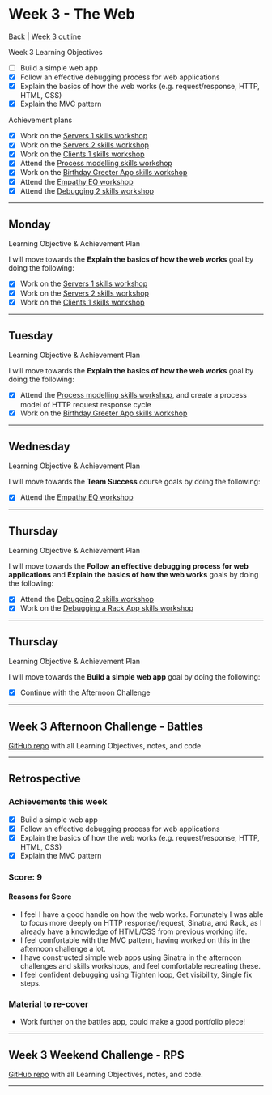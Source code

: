 # Week 3 - The Web

[Back](README.md) | [Week 3 outline](https://github.com/makersacademy/course/blob/master/week_outlines.md#week-3)

Week 3 Learning Objectives

- [ ] Build a simple web app
- [x] Follow an effective debugging process for web applications
- [x] Explain the basics of how the web works (e.g. request/response, HTTP, HTML, CSS)
- [x] Explain the MVC pattern

Achievement plans

- [x] Work on the [Servers 1 skills workshop]
- [x] Work on the [Servers 2 skills workshop]
- [x] Work on the [Clients 1 skills workshop]
- [x] Attend the [Process modelling skills workshop]
- [x] Work on the [Birthday Greeter App skills workshop]
- [x] Attend the [Empathy EQ workshop]
- [x] Attend the [Debugging 2 skills workshop]

---

## Monday

Learning Objective & Achievement Plan

I will move towards the **Explain the basics of how the web works** goal by doing the following:

- [x] Work on the [Servers 1 skills workshop]
- [x] Work on the [Servers 2 skills workshop]
- [x] Work on the [Clients 1 skills workshop]

---

## Tuesday

Learning Objective & Achievement Plan

I will move towards the **Explain the basics of how the web works** goal by doing the following:

- [x] Attend the [Process modelling skills workshop], and create a process model of HTTP request response cycle
- [x] Work on the [Birthday Greeter App skills workshop]

---

## Wednesday

Learning Objective & Achievement Plan

I will move towards the **Team Success** course goals by doing the following:

- [x] Attend the [Empathy EQ workshop]

---

## Thursday

Learning Objective & Achievement Plan

I will move towards the **Follow an effective debugging process for web applications** and **Explain the basics of how the web works** goals by doing the following:

- [x] Attend the [Debugging 2 skills workshop]
- [x] Work on the [Debugging a Rack App skills workshop]

---

## Thursday

Learning Objective & Achievement Plan

I will move towards the **Build a simple web app** goal by doing the following:

- [x] Continue with the Afternoon Challenge

---


## Week 3 Afternoon Challenge - Battles

[GitHub repo](https://github.com/hturnbull93/battles) with all Learning Objectives, notes, and code.

---

## Retrospective

### Achievements this week

- [x] Build a simple web app
- [x] Follow an effective debugging process for web applications
- [x] Explain the basics of how the web works (e.g. request/response, HTTP, HTML, CSS)
- [x] Explain the MVC pattern

### Score: 9

#### Reasons for Score

- I feel I have a good handle on how the web works. Fortunately I was able to focus more deeply on HTTP response/request, Sinatra, and Rack, as I already have a knowledge of HTML/CSS from previous working life.
- I feel comfortable with the  MVC pattern, having worked on this in the afternoon challenge a lot.
- I have constructed simple web apps using Sinatra in the afternoon challenges and skills workshops, and feel comfortable recreating these.
- I feel confident debugging using Tighten loop, Get visibility, Single fix steps.

### Material to re-cover

- Work further on the battles app, could make a good portfolio piece!

---

## Week 3 Weekend Challenge - RPS

[GitHub repo](https://github.com/hturnbull93/rps-challenge) with all Learning Objectives, notes, and code.

---

<!-- Links -->

<!-- From Week 1 -->

[First day intro]: Intro_first_day.md
[TDD process skills workshop]: ../skills_workshops/TDD_process.md
[Debugging skills workshop]: ../skills_workshops/debugging.md
[Mocking skills workshop]: ../skills_workshops/mocking.md
[Test Driving practical]: ../skills_workshops/test_driving_practice.md

<!-- From week 2 -->

[Code Review skills workshop]: ../skills_workshops/code_review.md
[Process Review workshop]: ../process_workshop.md 
[Domain Modelling skills workshop]: ../skills_workshops/domain_modelling.md
[Feedback EQ workshop]: ../skills_workshops/feedback.md
[Mocking with RSpec practical]: ../skills_workshops/mocking_with_rspec.md
[Refactoring skills workshop]: ../skills_workshops/refactoring.md
[Concretes and Abstracts skills workshop]: ../skills_workshops/concretes_and_abstracts.md
[Delegation skills workshop]: ../skills_workshops/delegation.md

<!-- New in Week 3 -->

[Servers 1 skills workshop]: ../skills_workshops/servers_1.md
[Servers 2 skills workshop]: ../skills_workshops/servers_2.md
[Clients 1 skills workshop]: ../skills_workshops/clients_1.md
[Process modelling skills workshop]: ../skills_workshops/http_modelling.md
[Birthday Greeter App skills workshop]: ../skills_workshops/birthday_greeter_app.md
[Empathy EQ workshop]: ../skills_workshops/empathy.md
[Debugging 2 skills workshop]: ../skills_workshops/debugging_2.md
[Debugging a Rack App skills workshop]: ../skills_workshops/debugging_a_rack_app.md
